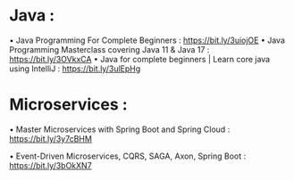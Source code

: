 # Java :

•	Java Programming For Complete Beginners : https://bit.ly/3uiojOE
•	Java Programming Masterclass covering Java 11 & Java 17 : https://bit.ly/3OVkxCA
•	Java for complete beginners | Learn core java using IntelliJ : https://bit.ly/3ulEpHg


# Microservices : 

•	Master Microservices with Spring Boot and Spring Cloud : https://bit.ly/3y7cBHM

•	Event-Driven Microservices, CQRS, SAGA, Axon, Spring Boot : https://bit.ly/3bOkXN7

